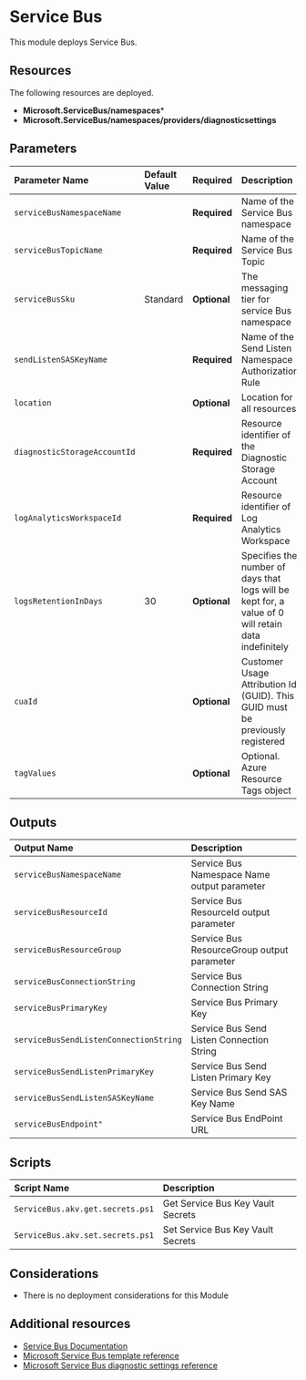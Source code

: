 # Service Bus

This module deploys Service Bus.

## Resources

The following resources are deployed.

+ **Microsoft.ServiceBus/namespaces***
+ **Microsoft.ServiceBus/namespaces/providers/diagnosticsettings**

## Parameters

| Parameter Name | Default Value | Required | Description |
| :-             | :-            | :-       |:-           |
| `serviceBusNamespaceName` || **Required** | Name of the Service Bus namespace
| `serviceBusTopicName` || **Required** | Name of the Service Bus Topic
| `serviceBusSku` | Standard | **Optional** | The messaging tier for service Bus namespace
| `sendListenSASKeyName` || **Required** | Name of the Send Listen Namespace Authorization Rule
| `location` || **Optional** | Location for all resources
| `diagnosticStorageAccountId` || **Required** | Resource identifier of the Diagnostic Storage Account
| `logAnalyticsWorkspaceId` || **Required** | Resource identifier of Log Analytics Workspace
| `logsRetentionInDays` | 30 | **Optional** | Specifies the number of days that logs will be kept for, a value of 0 will retain data indefinitely
| `cuaId` || **Optional** | Customer Usage Attribution Id (GUID). This GUID must be previously registered
| `tagValues` || **Optional** | Optional. Azure Resource Tags object

## Outputs

| Output Name | Description |
| :-          | :-          |
| `serviceBusNamespaceName` |  Service Bus Namespace Name output parameter
| `serviceBusResourceId` | Service Bus ResourceId output parameter
| `serviceBusResourceGroup` | Service Bus ResourceGroup output parameter
| `serviceBusConnectionString` | Service Bus Connection String
| `serviceBusPrimaryKey` | Service Bus Primary Key
| `serviceBusSendListenConnectionString` | Service Bus Send Listen Connection String
| `serviceBusSendListenPrimaryKey` | Service Bus Send Listen Primary Key
| `serviceBusSendListenSASKeyName` | Service Bus Send SAS Key Name
| `serviceBusEndpoint"`| Service Bus EndPoint URL

## Scripts

| Script Name | Description |
| :-          | :-          |
| `ServiceBus.akv.get.secrets.ps1` | Get Service Bus Key Vault Secrets
| `ServiceBus.akv.set.secrets.ps1` | Set Service Bus Key Vault Secrets

## Considerations

+ There is no deployment considerations for this Module

## Additional resources

+ [Service Bus Documentation](https://docs.microsoft.com/en-us/azure/service-bus/)
+ [Microsoft Service Bus template reference](https://docs.microsoft.com/en-us/azure/templates/microsoft.servicebus/allversions)
+ [Microsoft Service Bus diagnostic settings reference](https://docs.microsoft.com/en-us/azure/service-bus-messaging/service-bus-diagnostic-logs)
